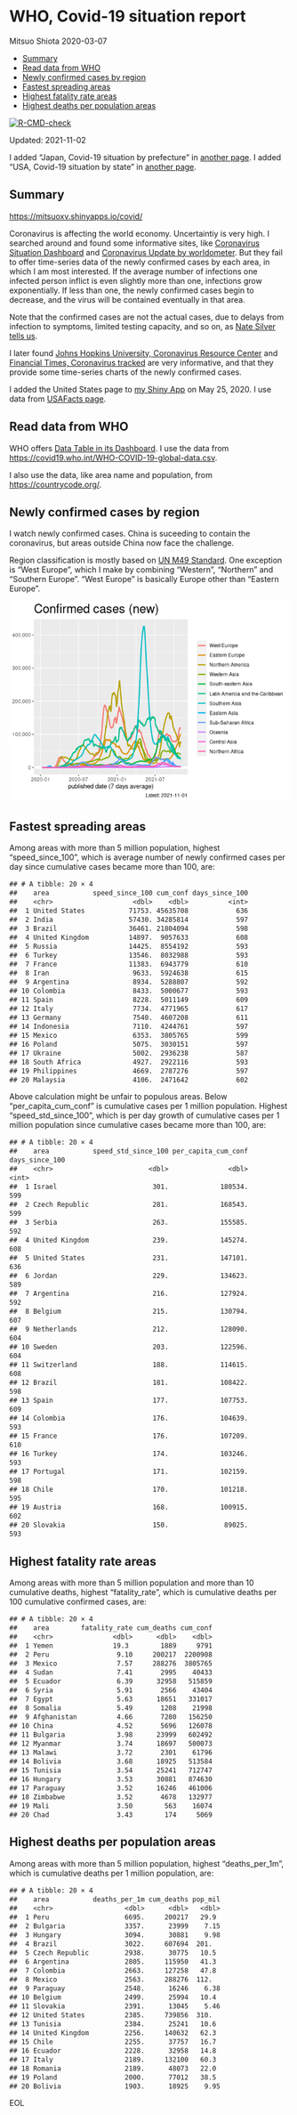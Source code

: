 WHO, Covid-19 situation report
================
Mitsuo Shiota
2020-03-07

-   [Summary](#summary)
-   [Read data from WHO](#read-data-from-who)
-   [Newly confirmed cases by region](#newly-confirmed-cases-by-region)
-   [Fastest spreading areas](#fastest-spreading-areas)
-   [Highest fatality rate areas](#highest-fatality-rate-areas)
-   [Highest deaths per population
    areas](#highest-deaths-per-population-areas)

<!-- badges: start -->

[![R-CMD-check](https://github.com/mitsuoxv/covid/workflows/R-CMD-check/badge.svg)](https://github.com/mitsuoxv/covid/actions)
<!-- badges: end -->

Updated: 2021-11-02

I added “Japan, Covid-19 situation by prefecture” in [another
page](Japan.md). I added “USA, Covid-19 situation by state” in [another
page](USA.md).

## Summary

<https://mitsuoxv.shinyapps.io/covid/>

Coronavirus is affecting the world economy. Uncertaintiy is very high. I
searched around and found some informative sites, like [Coronavirus
Situation
Dashboard](https://who.maps.arcgis.com/apps/opsdashboard/index.html#/c88e37cfc43b4ed3baf977d77e4a0667)
and [Coronavirus Update by
worldometer](https://www.worldometers.info/coronavirus/). But they fail
to offer time-series data of the newly confirmed cases by each area, in
which I am most interested. If the average number of infections one
infected person inflict is even slightly more than one, infections grow
exponentially. If less than one, the newly confirmed cases begin to
decrease, and the virus will be contained eventually in that area.

Note that the confirmed cases are not the actual cases, due to delays
from infection to symptoms, limited testing capacity, and so on, as
[Nate Silver tells
us](https://fivethirtyeight.com/features/coronavirus-case-counts-are-meaningless/).

I later found [Johns Hopkins University, Coronavirus Resource
Center](https://coronavirus.jhu.edu/) and [Financial Times, Coronavirus
tracked](https://www.ft.com/content/a26fbf7e-48f8-11ea-aeb3-955839e06441)
are very informative, and that they provide some time-series charts of
the newly confirmed cases.

I added the United States page to [my Shiny
App](https://mitsuoxv.shinyapps.io/covid/) on May 25, 2020. I use data
from [USAFacts
page](https://usafacts.org/visualizations/coronavirus-covid-19-spread-map/).

## Read data from WHO

WHO offers [Data Table in its Dashboard](https://covid19.who.int/table).
I use the data from
<https://covid19.who.int/WHO-COVID-19-global-data.csv>.

I also use the data, like area name and population, from
<https://countrycode.org/>.

## Newly confirmed cases by region

I watch newly confirmed cases. China is suceeding to contain the
coronavirus, but areas outside China now face the challenge.

Region classification is mostly based on [UN M49
Standard](https://unstats.un.org/unsd/methodology/m49/). One exception
is “West Europe”, which I make by combining “Western”, “Northern” and
“Southern Europe”. “West Europe” is basically Europe other than “Eastern
Europe”.

![](README_files/figure-gfm/chart-1.png)<!-- -->

## Fastest spreading areas

Among areas with more than 5 million population, highest
“speed\_since\_100”, which is average number of newly confirmed cases
per day since cumulative cases became more than 100, are:

    ## # A tibble: 20 × 4
    ##    area           speed_since_100 cum_conf days_since_100
    ##    <chr>                    <dbl>    <dbl>          <int>
    ##  1 United States           71753. 45635708            636
    ##  2 India                   57430. 34285814            597
    ##  3 Brazil                  36461. 21804094            598
    ##  4 United Kingdom          14897.  9057633            608
    ##  5 Russia                  14425.  8554192            593
    ##  6 Turkey                  13546.  8032988            593
    ##  7 France                  11383.  6943779            610
    ##  8 Iran                     9633.  5924638            615
    ##  9 Argentina                8934.  5288807            592
    ## 10 Colombia                 8433.  5000677            593
    ## 11 Spain                    8228.  5011149            609
    ## 12 Italy                    7734.  4771965            617
    ## 13 Germany                  7540.  4607208            611
    ## 14 Indonesia                7110.  4244761            597
    ## 15 Mexico                   6353.  3805765            599
    ## 16 Poland                   5075.  3030151            597
    ## 17 Ukraine                  5002.  2936238            587
    ## 18 South Africa             4927.  2922116            593
    ## 19 Philippines              4669.  2787276            597
    ## 20 Malaysia                 4106.  2471642            602

Above calculation might be unfair to populous areas. Below
“per\_capita\_cum\_conf” is cumulative cases per 1 million population.
Highest “speed\_std\_since\_100”, which is per day growth of cumulative
cases per 1 million population since cumulative cases became more than
100, are:

    ## # A tibble: 20 × 4
    ##    area           speed_std_since_100 per_capita_cum_conf days_since_100
    ##    <chr>                        <dbl>               <dbl>          <int>
    ##  1 Israel                        301.             180534.            599
    ##  2 Czech Republic                281.             168543.            599
    ##  3 Serbia                        263.             155585.            592
    ##  4 United Kingdom                239.             145274.            608
    ##  5 United States                 231.             147101.            636
    ##  6 Jordan                        229.             134623.            589
    ##  7 Argentina                     216.             127924.            592
    ##  8 Belgium                       215.             130794.            607
    ##  9 Netherlands                   212.             128090.            604
    ## 10 Sweden                        203.             122596.            604
    ## 11 Switzerland                   188.             114615.            608
    ## 12 Brazil                        181.             108422.            598
    ## 13 Spain                         177.             107753.            609
    ## 14 Colombia                      176.             104639.            593
    ## 15 France                        176.             107209.            610
    ## 16 Turkey                        174.             103246.            593
    ## 17 Portugal                      171.             102159.            598
    ## 18 Chile                         170.             101218.            595
    ## 19 Austria                       168.             100915.            602
    ## 20 Slovakia                      150.              89025.            593

## Highest fatality rate areas

Among areas with more than 5 million population and more than 10
cumulative deaths, highest “fatality\_rate”, which is cumulative deaths
per 100 cumulative confirmed cases, are:

    ## # A tibble: 20 × 4
    ##    area        fatality_rate cum_deaths cum_conf
    ##    <chr>               <dbl>      <dbl>    <dbl>
    ##  1 Yemen               19.3        1889     9791
    ##  2 Peru                 9.10     200217  2200908
    ##  3 Mexico               7.57     288276  3805765
    ##  4 Sudan                7.41       2995    40433
    ##  5 Ecuador              6.39      32958   515859
    ##  6 Syria                5.91       2566    43404
    ##  7 Egypt                5.63      18651   331017
    ##  8 Somalia              5.49       1208    21998
    ##  9 Afghanistan          4.66       7280   156250
    ## 10 China                4.52       5696   126078
    ## 11 Bulgaria             3.98      23999   602492
    ## 12 Myanmar              3.74      18697   500073
    ## 13 Malawi               3.72       2301    61796
    ## 14 Bolivia              3.68      18925   513584
    ## 15 Tunisia              3.54      25241   712747
    ## 16 Hungary              3.53      30881   874630
    ## 17 Paraguay             3.52      16246   461006
    ## 18 Zimbabwe             3.52       4678   132977
    ## 19 Mali                 3.50        563    16074
    ## 20 Chad                 3.43        174     5069

## Highest deaths per population areas

Among areas with more than 5 million population, highest
“deaths\_per\_1m”, which is cumulative deaths per 1 million population,
are:

    ## # A tibble: 20 × 4
    ##    area           deaths_per_1m cum_deaths pop_mil
    ##    <chr>                  <dbl>      <dbl>   <dbl>
    ##  1 Peru                   6695.     200217   29.9 
    ##  2 Bulgaria               3357.      23999    7.15
    ##  3 Hungary                3094.      30881    9.98
    ##  4 Brazil                 3022.     607694  201.  
    ##  5 Czech Republic         2938.      30775   10.5 
    ##  6 Argentina              2805.     115950   41.3 
    ##  7 Colombia               2663.     127258   47.8 
    ##  8 Mexico                 2563.     288276  112.  
    ##  9 Paraguay               2548.      16246    6.38
    ## 10 Belgium                2499.      25994   10.4 
    ## 11 Slovakia               2391.      13045    5.46
    ## 12 United States          2385.     739856  310.  
    ## 13 Tunisia                2384.      25241   10.6 
    ## 14 United Kingdom         2256.     140632   62.3 
    ## 15 Chile                  2255.      37757   16.7 
    ## 16 Ecuador                2228.      32958   14.8 
    ## 17 Italy                  2189.     132100   60.3 
    ## 18 Romania                2189.      48073   22.0 
    ## 19 Poland                 2000.      77012   38.5 
    ## 20 Bolivia                1903.      18925    9.95

EOL
